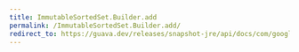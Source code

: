 ```yaml
---
title: ImmutableSortedSet.Builder.add
permalink: /ImmutableSortedSet.Builder.add/
redirect_to: https://guava.dev/releases/snapshot-jre/api/docs/com/google/common/collect/ImmutableSortedSet.Builder.html#add-E-
---
```

